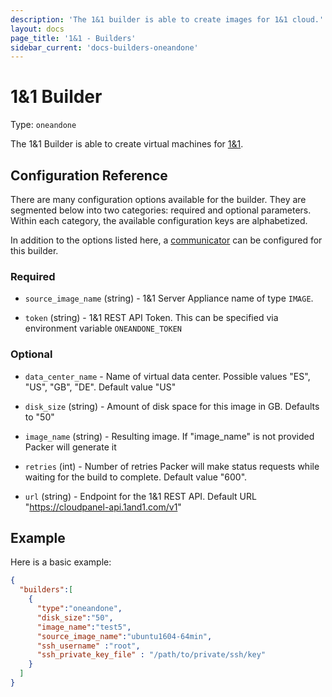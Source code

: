 ```yaml
---
description: 'The 1&1 builder is able to create images for 1&1 cloud.'
layout: docs
page_title: '1&1 - Builders'
sidebar_current: 'docs-builders-oneandone'
---
```


# 1&1 Builder

Type: `oneandone`

The 1&1 Builder is able to create virtual machines for [1&1](https://www.1and1.com/).

## Configuration Reference

There are many configuration options available for the builder. They are
segmented below into two categories: required and optional parameters. Within
each category, the available configuration keys are alphabetized.

In addition to the options listed here, a
[communicator](/docs/templates/communicator.html) can be configured for this
builder.

### Required

-   `source_image_name` (string) - 1&1 Server Appliance name of type `IMAGE`.

-   `token` (string) - 1&1 REST API Token. This can be specified via environment variable `ONEANDONE_TOKEN`

### Optional

-   `data_center_name` - Name of virtual data center. Possible values "ES", "US", "GB", "DE". Default value "US"

-   `disk_size` (string) - Amount of disk space for this image in GB. Defaults to "50"

-   `image_name` (string) - Resulting image. If "image\_name" is not provided Packer will generate it

-   `retries` (int) - Number of retries Packer will make status requests while waiting for the build to complete. Default value "600".

-   `url` (string) - Endpoint for the 1&1 REST API. Default URL "<https://cloudpanel-api.1and1.com/v1>"

## Example

Here is a basic example:

``` json
{
  "builders":[
    {
      "type":"oneandone",
      "disk_size":"50",
      "image_name":"test5",
      "source_image_name":"ubuntu1604-64min",
      "ssh_username" :"root",
      "ssh_private_key_file" : "/path/to/private/ssh/key"
    }
  ]
}
```
